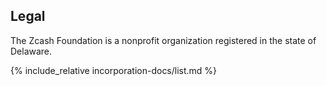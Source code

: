 ## Legal

The Zcash Foundation is a nonprofit organization registered in the state of Delaware.

{% include_relative incorporation-docs/list.md %}

<!-- TODO Add more? -->
